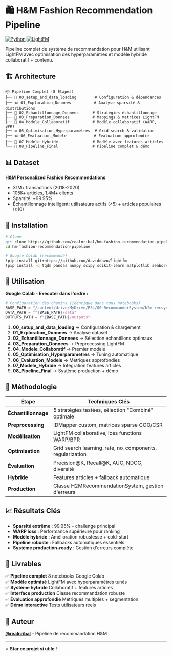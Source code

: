 # 🛍️ H&M Fashion Recommendation Pipeline

[![Python](https://img.shields.io/badge/python-3.8+-blue.svg)](https://www.python.org/downloads/)
[![LightFM](https://img.shields.io/badge/LightFM-compatible-green.svg)](https://making.lyst.com/lightfm/docs/home.html)

Pipeline complet de système de recommandation pour H&M utilisant LightFM avec optimisation des hyperparamètres et modèle hybride collaboratif + contenu.

## 🏗️ Architecture

```
📦 Pipeline Complet (8 Étapes)
├── 🔧 00_setup_and_data_loading        # Configuration & dépendances
├── 📊 01_Exploration_Donnees          # Analyse sparsité & distributions  
├── 🎯 02_Echantillonnage_Donnees      # Stratégies échantillonnage
├── 🔄 03_Preparation_Donnees          # Mappings & matrices LightFM
├── 🤖 04_Modele_Collaboratif          # Modèle collaboratif (WARP, BPR)
├── ⚙️ 05_Optimisation_Hyperparametres  # Grid search & validation
├── 📊 06_Evaluation_Modele            # Évaluation approfondie
├── 🔗 07_Modele_Hybride               # Modèle avec features articles
└── 🎯 08_Pipeline_Final               # Pipeline complet & démo
```

## 📊 Dataset

**H&M Personalized Fashion Recommendations**
- 31M+ transactions (2018-2020)
- 105K+ articles, 1.4M+ clients
- Sparsité: ~99.95%
- Échantillonnage intelligent: utilisateurs actifs (≥5) + articles populaires (≥10)

## 🚀 Installation

```bash
# Clone
git clone https://github.com/realnribal/hm-fashion-recommendation-pipeline.git
cd hm-fashion-recommendation-pipeline

# Google Colab (recommandé)
!pip install git+https://github.com/daviddavo/lightfm
!pip install -q tqdm pandas numpy scipy scikit-learn matplotlib seaborn
```

## 📖 Utilisation

**Google Colab - Exécuter dans l'ordre :**

```python
# Configuration des chemins (identique dans tous notebooks)
BASE_PATH = "/content/drive/MyDrive/PSL/00-RecommanderSystem/h2m-recsys"
DATA_PATH = f"{BASE_PATH}/data"
OUTPUTS_PATH = f"{BASE_PATH}/outputs"
```

1. **00_setup_and_data_loading** → Configuration & chargement
2. **01_Exploration_Donnees** → Analyse dataset
3. **02_Echantillonnage_Donnees** → Sélection échantillons optimaux
4. **03_Preparation_Donnees** → Preprocessing LightFM
5. **04_Modele_Collaboratif** → Premier modèle
6. **05_Optimisation_Hyperparametres** → Tuning automatique
7. **06_Evaluation_Modele** → Métriques approfondies
8. **07_Modele_Hybride** → Intégration features articles
9. **08_Pipeline_Final** → Système production + démo

## 🔬 Méthodologie

| Étape | Techniques Clés |
|-------|----------------|
| **Échantillonnage** | 5 stratégies testées, sélection "Combiné" optimale |
| **Preprocessing** | IDMapper custom, matrices sparse COO/CSR |
| **Modélisation** | LightFM collaborative, loss functions WARP/BPR |
| **Optimisation** | Grid search learning_rate, no_components, regularization |
| **Évaluation** | Precision@K, Recall@K, AUC, NDCG, diversité |
| **Hybride** | Features articles + fallback automatique |
| **Production** | Classe H2MRecommendationSystem, gestion d'erreurs |

## 📈 Résultats Clés

- **Sparsité extrême** : 99.95% - challenge principal
- **WARP loss** : Performance supérieure pour ranking
- **Modèle hybride** : Amélioration robustesse + cold-start
- **Pipeline robuste** : Fallbacks automatiques essentiels
- **Système production-ready** : Gestion d'erreurs complète

## 🎯 Livrables

✅ **Pipeline complet** 8 notebooks Google Colab  
✅ **Modèle optimisé** LightFM avec hyperparamètres tunés  
✅ **Système hybride** Collaboratif + features articles  
✅ **Interface production** Classe recommandation robuste  
✅ **Évaluation approfondie** Métriques multiples + segmentation  
✅ **Démo interactive** Tests utilisateurs réels  

## 👥 Auteur

**[@realnribal](https://github.com/realnribal)** - Pipeline de recommandation H&M

---
⭐ **Star ce projet si utile !**
